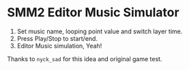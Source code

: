 # SMM2 Editor Music Simulator

1. Set music name, looping point value and switch layer time.
2. Press Play/Stop to start/end.
3. Editor Music simulation, Yeah!

Thanks to ``nyck_sad`` for this idea and original game test.

